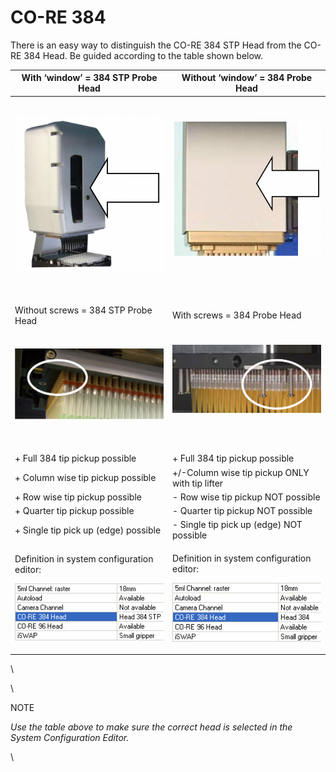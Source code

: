 # CO-RE 384

There is an easy way to distinguish the CO-RE 384 STP Head from the CO-RE 384 Head. Be guided according to the table shown below.

| With ‘window’ = 384 STP Probe Head                                                                                   | Without ‘window’ = 384 Probe Head                                                                                    |
| -------------------------------------------------------------------------------------------------------------------- | -------------------------------------------------------------------------------------------------------------------- |
| <p><br><img src="../../.gitbook/assets/image (102) (1).png" alt=""></p><p><br></p>                                   | <p><img src="../../.gitbook/assets/image (103) (1).png" alt=""><br></p><p><br></p>                                   |
| Without screws = 384 STP Probe Head                                                                                  | With screws = 384 Probe Head                                                                                         |
| <p><br><img src="../../.gitbook/assets/image (105) (1).png" alt=""></p><p><br></p>                                   | <p><img src="../../.gitbook/assets/image (106) (1).png" alt=""><br></p><p><br></p>                                   |
| + Full 384 tip pickup possible                                                                                       | + Full 384 tip pickup possible                                                                                       |
| + Column wise tip pickup possible                                                                                    | +/-Column wise tip pickup ONLY with tip lifter                                                                       |
| + Row wise tip pickup possible                                                                                       | - Row wise tip pickup NOT possible                                                                                   |
| + Quarter tip pickup possible                                                                                        | - Quarter tip pickup NOT possible                                                                                    |
| + Single tip pick up (edge) possible                                                                                 | - Single tip pick up (edge) NOT possible                                                                             |
| <p>Definition in system configuration editor:</p><p><img src="../../.gitbook/assets/image (107) (1).png" alt=""></p> | <p>Definition in system configuration editor:</p><p><img src="../../.gitbook/assets/image (108) (1).png" alt=""></p> |

\


\


NOTE

_Use the table above to make sure the correct head is selected in the System Configuration Editor._

\
